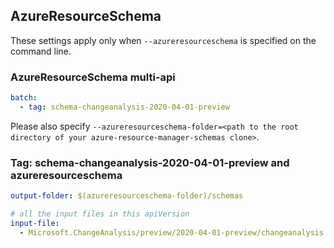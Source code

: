 ## AzureResourceSchema

These settings apply only when `--azureresourceschema` is specified on the command line.

### AzureResourceSchema multi-api

``` yaml $(azureresourceschema) && $(multiapi)
batch:
  - tag: schema-changeanalysis-2020-04-01-preview

```

Please also specify `--azureresourceschema-folder=<path to the root directory of your azure-resource-manager-schemas clone>`.

### Tag: schema-changeanalysis-2020-04-01-preview and azureresourceschema

``` yaml $(tag) == 'schema-changeanalysis-2020-04-01-preview' && $(azureresourceschema)
output-folder: $(azureresourceschema-folder)/schemas

# all the input files in this apiVersion
input-file:
  - Microsoft.ChangeAnalysis/preview/2020-04-01-preview/changeanalysis.json

```
